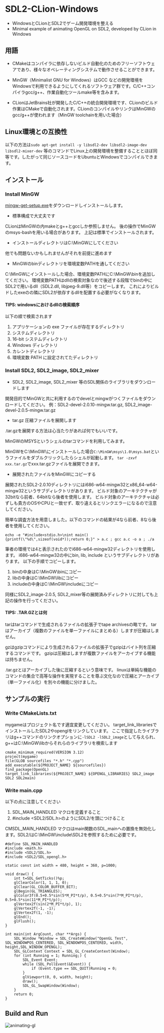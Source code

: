 # SDL2-CLion-Windows
- WindowsとCLionとSDL2でゲーム開発環境を整える
- Minimal example of animating OpenGL on SDL2, developed by CLion in Windows
## 用語
- CMakeはコンパイラに依存しないビルド自動化のためのフリーソフトウェアであり、様々なオペレーティングシステムで動作させることができます。

- MinGW（Minimalist GNU for Windows）はGCC などの開発環境をWindowsで利用できるようにしてくれるソフトウェア群です。C/C++コンパイラgcc/g++、作業自動化ツールmake等を含みます。

- CLionはJetBrains社が開発したC/C++の統合開発環境です、CLionのビルド作業はCMakeで自動化されます。CLionのコンパイルやリンクはMinGWのgcc/g++が使われます（MinGW toolchainを用いた場合）

## Linux環境との互換性
以下の方法は`sudo apt-get install -y libsdl2-dev libsdl2-image-dev libsdl2-mixer-dev` 等のコマンドでLinux上の開発環境を整備することとほぼ同等です。したがって同じソースコードをUbuntuとWindowsでコンパイルできます。

## インストール

### Install MinGW

[mingw-get-setup.exe](https://osdn.net/projects/mingw/downloads/68260/mingw-get-setup.exe/)をダウンロードしインストールします。

- 標準構成で大丈夫です

CLionはMinGWの内makeとg++とgccしか参照しません。
後の操作でMinGWのmsys-bashを用いる場合があります。
上記は標準でインストールされます。

- インストールディレクトリはC:\MinGWにしてください

他でも問題ないかもしれませんがそれを前提に進めます

- MinGWのbinディレクトリを環境変数PATHを通してください

C:\MinGWにインストールした場合、環境変数PATHにC:\MinGW\binを追加してください。
環境変数PATHはdllの検索対象なので後述する段階でbinの中にSDL2で用いるdll（SDL2.dll, libjpeg-9.dll等）をコピーします。
これによりビルドしたexeのの隣にSDL2が依存するdllを配置する必要がなくなります。

#### TIPS: windowsにおけるdllの検索順序
以下の順で検索されます
1. アプリケーションの exe ファイルが存在するディレクトリ
2. システムディレクトリ
3. 16-bit システムディレクトリ
4. Windows ディレクトリ
5. カレントディレクトリ
6. 環境変数 PATH に設定されてたディレクトリ

### Install SDL2, SDL2_image, SDL2_mixer

- SDL2, SDL2_image, SDL2_mixer 等のSDL関係のライブラリをダウンロードします

開発目的でMinGWと共に利用するのでdevelとmingwがつくファイルをダウンロードしてください。
例：SDL2-devel-2.0.10-mingw.tar.gz, SDL2_image-devel-2.0.5-mingw.tar.gz

- tar.gz 圧縮ファイルを展開します

.tar.gzを展開する方法は心当たりがあれば何でもいいです。

MinGWのMSYSというシェルのtarコマンドを利用してみます。

MinGWをC:\MinGW\にインストールした場合`C:\MinGW\msys\1.0\msys.bat`というファイルをダブルクリックしたらシェルが起動します。
`tar -zxvf xxx.tar.gz`でxxx.tar.gzファイルを展開できます。

- 展開されたファイルをMinGWにコピーする

展開されたSDL2-2.0.10ディレクトリにはi686-w64-mingw32とx86_64-w64-mingw32というサブディレクトリがあります。
ビルド対象のアーキテクチャが32bitなら前者、64bitなら後者を使用します。
ビルド対象のアーキテクチャは必ずしも貴方のOSやCPUと一致せず、取り違えるとリンクエラーになるので注意してください。

簡単な調査方法を用意しました。以下のコマンドの結果が4なら前者、8なら後者を使用してください。
```
echo -e "#include<stdio.h>\nint main(){printf(\"%d\",sizeof(void*));return 0;}" > a.c ; gcc a.c -o a ; ./a
```
筆者の環境では4と表示されたのでi686-w64-mingw32ディレクトリを使用します。
i686-w64-mingw32の中にbin, lib, include というサブディレクトリがあります。
以下の手順でコピーします。
1. binの中身はC:\MinGW\binにコピー
2. libの中身はC:\MinGW\libにコピー
3. includeの中身はC:\MinGW\includeにコピー

同様にSDL2_image-2.0.5, SDL2_mixer等の展開済みディレクトリに対しても上記の操作を行ってください。

#### TIPS: .TAR.GZとは何
tarはtarコマンドで生成されるファイルの拡張子でtape archivesの略です。
tarはアーカイブ（複数のファイルを単一ファイルにまとめる）しますが圧縮はしません。

gzはgzipコマンドにより生成されるファイルの拡張子でgzipはバイト列を圧縮するコマンドです。
gzipは圧縮はしますが複数ファイルをアーカイブする機能は持ちません。

.tar.gzとはアーカイブした後に圧縮するという意味です。
linuxは単純な機能のコマンドの集合で高等な操作を実現することを尊ぶ文化なので圧縮とアーカイブ（単一ファイル化）を別々の機能に分けました。

## サンプルの実行

### Write CMakeLists.txt
mygameはプロジェクト名です適宜変更してください。
target_link_librariesでインストールしたSDL2やopenglをリンクしています。
ここで指定したライブラリはg++コマンドのリンクオプションに` -lSDL2 -lSDL2_image `として与えられ、
g++はC:\MinGW\libからそれらのライブラリを検索します
```
cmake_minimum_required(VERSION 3.12)
project(mygame)
file(GLOB sourcefiles "*.h" "*.cpp")
add_executable(${PROJECT_NAME} ${sourcefiles})
find_package(OpenGL)
target_link_libraries(${PROJECT_NAME} ${OPENGL_LIBRARIES} SDL2_image SDL2 SDL2main)
```
### Write main.cpp
以下の点に注意してください
1. SDL_MAIN_HANDLED マクロを定義すること
2. \#include <SDL2/SDL.h>のようにSDL2/を頭につけること

CMSDL_MAIN_HANDLED マクロはmain関数のSDL_mainへの置換を無効化します。SDL2/はC:\MinGW\include\SDL2を参照するために必要です。

```
#define SDL_MAIN_HANDLED
#include <math.h>
#include <SDL2/SDL.h>
#include <SDL2/SDL_opengl.h>

static const int width = 480, height = 360, p=1000;

void draw() {
    int t=SDL_GetTicks()%p;
    glClearColor(1, 1, 1, 0);
    glClear(GL_COLOR_BUFFER_BIT);
    glBegin(GL_TRIANGLES);
    glColor3f(0.5+0.5*sin(5*M_PI*t/p), 0.5+0.5*sin(7*M_PI*t/p), 0.5+0.5*sin(11*M_PI*t/p));
    glVertex2f(sin(2*M_PI*t/p), 1);
    glVertex2f(-1, -1);
    glVertex2f(1, -1);
    glEnd();
    glFlush();
}

int main(int ArgCount, char **Args) {
    SDL_Window *Window = SDL_CreateWindow("OpenGL Test", SDL_WINDOWPOS_CENTERED, SDL_WINDOWPOS_CENTERED, width, height,SDL_WINDOW_OPENGL);
    SDL_GLContext Context = SDL_GL_CreateContext(Window);
    for (int Running = 1; Running;) {
        SDL_Event Event;
        while (SDL_PollEvent(&Event)) {
            if (Event.type == SDL_QUIT)Running = 0;
        }
        glViewport(0, 0, width, height);
        draw();
        SDL_GL_SwapWindow(Window);
    }
    return 0;
}
```
## Build and Run
![animating-gl](https://user-images.githubusercontent.com/18492524/64553010-87874600-d373-11e9-99d8-51effbe6df2b.gif)

